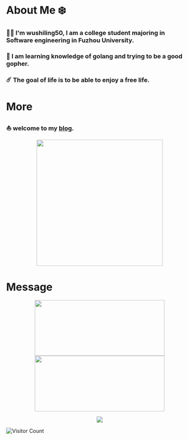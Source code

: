 # About Me ❄️
### <div align="left"> 👨‍💻 I'm wushiling50, I am a college student majoring in Software engineering in Fuzhou University.</div> 
### <div align="left"> 🌱 I am learning knowledge of golang and trying to be a good gopher. </div>
### <div align="left"> ☄️ The goal of life is to be able to enjoy a free life. </div>

# More
### <div align="left"> ⛵ welcome to my [blog](https://wushiling50.github.io/). </div>
<a href="https://github.com/wushiling50">

<div align="center">
 <img src="https://i.imgur.com/kdKhgx6.gif" width="340px" align="center">
</div>  
</a>

# Message
<div align="center">  
<img width="350px" height="150px" src="https://github-readme-stats.vercel.app/api?username=wushiling50&theme=vue-dark&count_private=true&show_icons=true">
<img width="350px" height="150px" src="https://github-readme-stats.vercel.app/api/top-langs/?username=wushiling50&theme=vue-dark&layout=compact">
</div>  

</a>
 <p align="center">
    <img src="https://github-profile-trophy.vercel.app/?username=wushiling50&column=7&theme=onedark"/>
  </p>
</a>

![Visitor Count](https://profile-counter.glitch.me/wushiling50/count.svg)



